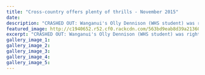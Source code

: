 ```yaml
---
title: "Cross-country offers plenty of thrills - November 2015"
date: 
description: "CRASHED OUT: Wanganui's Olly Dennison (WHS student) was right in the hunt in the J90 near Taupo at the weekend until braking his kick-start after crashing, Wanganui Chronicle article on 5/11/15..."
featured_image: http://c1940652.r52.cf0.rackcdn.com/563bd9eab8d39a2136000a74/Olly-Dennison-Cross-country-motorcycle-6.11.15-chron.jpg
excerpt: "CRASHED OUT: Wanganui's Olly Dennison (WHS student) was right in the hunt in the J90 near Taupo at the weekend until braking his kick-start after crashing, Wanganui Chronicle article on 5/11/15..."
gallery_image_1: 
gallery_image_2: 
gallery_image_3: 
gallery_image_4: 
gallery_image_5: 
---
```

